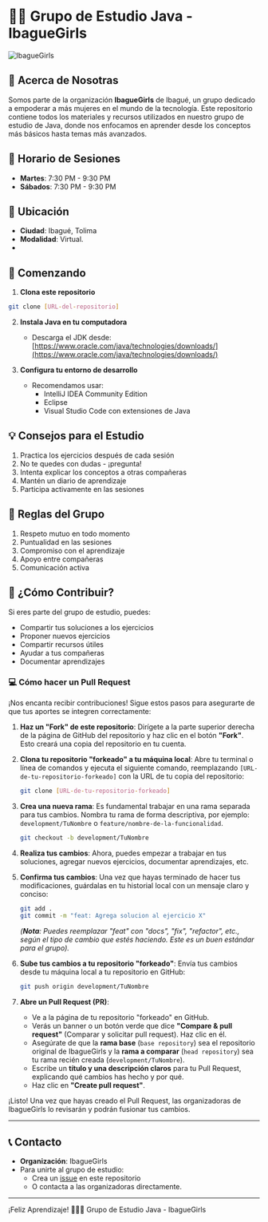 # 👩‍💻 Grupo de Estudio Java - IbagueGirls

![IbagueGirls](https://img.shields.io/badge/IbagueGirls-Java%20Study%20Group-pink)

## 🎯 Acerca de Nosotras

Somos parte de la organización **IbagueGirls** de Ibagué, un grupo dedicado a empoderar a más mujeres en el mundo de la tecnología. Este repositorio contiene todos los materiales y recursos utilizados en nuestro grupo de estudio de Java, donde nos enfocamos en aprender desde los conceptos más básicos hasta temas más avanzados.

## 📅 Horario de Sesiones

- **Martes**: 7:30 PM - 9:30 PM
- **Sábados**: 7:30 PM - 9:30 PM

## 📍 Ubicación

- **Ciudad**: Ibagué, Tolima
- **Modalidad**: Virtual.
-

## 🚀 Comenzando

1. **Clona este repositorio**

```bash
git clone [URL-del-repositorio]
```

2. **Instala Java en tu computadora**

   - Descarga el JDK desde: [https://www.oracle.com/java/technologies/downloads/](https://www.oracle.com/java/technologies/downloads/)

3. **Configura tu entorno de desarrollo**
   - Recomendamos usar:
     - IntelliJ IDEA Community Edition
     - Eclipse
     - Visual Studio Code con extensiones de Java

## 💡 Consejos para el Estudio

1. Practica los ejercicios después de cada sesión
2. No te quedes con dudas - ¡pregunta!
3. Intenta explicar los conceptos a otras compañeras
4. Mantén un diario de aprendizaje
5. Participa activamente en las sesiones

## 📝 Reglas del Grupo

1. Respeto mutuo en todo momento
2. Puntualidad en las sesiones
3. Compromiso con el aprendizaje
4. Apoyo entre compañeras
5. Comunicación activa

## 🤝 ¿Cómo Contribuir?

Si eres parte del grupo de estudio, puedes:

- Compartir tus soluciones a los ejercicios
- Proponer nuevos ejercicios
- Compartir recursos útiles
- Ayudar a tus compañeras
- Documentar aprendizajes

### 💻 Cómo hacer un Pull Request

¡Nos encanta recibir contribuciones! Sigue estos pasos para asegurarte de que tus aportes se integren correctamente:

1.  **Haz un "Fork" de este repositorio**: Dirígete a la parte superior derecha de la página de GitHub del repositorio y haz clic en el botón **"Fork"**. Esto creará una copia del repositorio en tu cuenta.

2.  **Clona tu repositorio "forkeado" a tu máquina local**: Abre tu terminal o línea de comandos y ejecuta el siguiente comando, reemplazando `[URL-de-tu-repositorio-forkeado]` con la URL de tu copia del repositorio:

    ```bash
    git clone [URL-de-tu-repositorio-forkeado]
    ```

3.  **Crea una nueva rama**: Es fundamental trabajar en una rama separada para tus cambios. Nombra tu rama de forma descriptiva, por ejemplo: `development/TuNombre` o `feature/nombre-de-la-funcionalidad`.

    ```bash
    git checkout -b development/TuNombre
    ```

4.  **Realiza tus cambios**: Ahora, puedes empezar a trabajar en tus soluciones, agregar nuevos ejercicios, documentar aprendizajes, etc.

5.  **Confirma tus cambios**: Una vez que hayas terminado de hacer tus modificaciones, guárdalas en tu historial local con un mensaje claro y conciso:

    ```bash
    git add .
    git commit -m "feat: Agrega solucion al ejercicio X"
    ```
    *(**Nota**: Puedes reemplazar "feat" con "docs", "fix", "refactor", etc., según el tipo de cambio que estés haciendo. Este es un buen estándar para el grupo).*

6.  **Sube tus cambios a tu repositorio "forkeado"**: Envía tus cambios desde tu máquina local a tu repositorio en GitHub:

    ```bash
    git push origin development/TuNombre
    ```

7.  **Abre un Pull Request (PR)**:
    * Ve a la página de tu repositorio "forkeado" en GitHub.
    * Verás un banner o un botón verde que dice **"Compare & pull request"** (Comparar y solicitar pull request). Haz clic en él.
    * Asegúrate de que la **rama base** (`base repository`) sea el repositorio original de IbagueGirls y la **rama a comparar** (`head repository`) sea tu rama recién creada (`development/TuNombre`).
    * Escribe un **título y una descripción claros** para tu Pull Request, explicando qué cambios has hecho y por qué.
    * Haz clic en **"Create pull request"**.

¡Listo! Una vez que hayas creado el Pull Request, las organizadoras de IbagueGirls lo revisarán y podrán fusionar tus cambios.

---

## 📞 Contacto

- **Organización**: IbagueGirls
- Para unirte al grupo de estudio:
  - Crea un [issue](../../issues) en este repositorio
  - O contacta a las organizadoras directamente.

---

¡Feliz Aprendizaje! 💪👩‍💻
Grupo de Estudio Java - IbagueGirls
